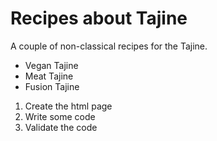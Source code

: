# Recipes about Tajine

A couple of non-classical recipes for the Tajine.

- Vegan Tajine
- Meat Tajine
- Fusion Tajine 

1. Create the html page
2. Write some code
3. Validate the code 
